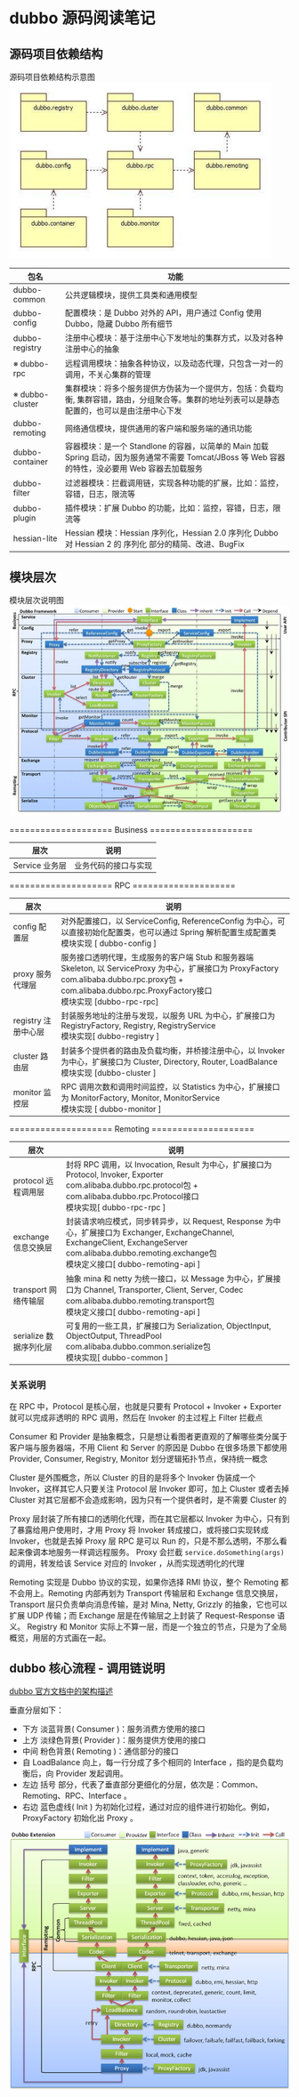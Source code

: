 # dubbo 源码阅读笔记

## 源码项目依赖结构
源码项目依赖结构示意图
<img src="noteimg/dubbo项目分包.png">

| 包名              | 功能                                                                                                |
|-----------------|---------------------------------------------------------------------------------------------------|
| dubbo-common    | 公共逻辑模块，提供工具类和通用模型                                                                                 |
| dubbo-config    | 配置模块：是 Dubbo 对外的 API，用户通过 Config 使用Dubbo，隐藏 Dubbo 所有细节                                            |
| dubbo-registry  | 注册中心模块：基于注册中心下发地址的集群方式，以及对各种注册中心的抽象                                                               |
| ※ dubbo-rpc     | 远程调用模块：抽象各种协议，以及动态代理，只包含一对一的调用，不关心集群的管理                                                           |
| ※ dubbo-cluster | 集群模块：将多个服务提供方伪装为一个提供方，包括：负载均衡, 集群容错，路由，分组聚合等。集群的地址列表可以是静态配置的，也可以是由注册中心下发                          |
| dubbo-remoting  | 网络通信模块，提供通用的客户端和服务端的通讯功能                                                                          |
| dubbo-container | 容器模块：是一个 Standlone 的容器，以简单的 Main 加载 Spring 启动，因为服务通常不需要 Tomcat/JBoss 等 Web 容器的特性，没必要用 Web 容器去加载服务 |
| dubbo-filter    | 过滤器模块：拦截调用链，实现各种功能的扩展，比如：监控，容错，日志，限流等                                                             |
| dubbo-plugin    | 插件模块：扩展 Dubbo 的功能，比如：监控，容错，日志，限流等                                                                 |
| hessian-lite    | Hessian 模块：Hessian 序列化，Hessian 2.0 序列化 Dubbo 对 Hessian 2 的 序列化 部分的精简、改进、BugFix                    |

## 模块层次
模块层次说明图
<img src="noteimg/dubbo模块说明.png">

==================== Business ====================


| 层次          | 说明         |
|-------------|------------|
| Service 业务层 | 业务代码的接口与实现 |

==================== RPC ====================

| 层次             | 说明                                                                                                                                                                               |
|----------------|----------------------------------------------------------------------------------------------------------------------------------------------------------------------------------|
| config 配置层     | 对外配置接口，以 ServiceConfig, ReferenceConfig 为中心，可以直接初始化配置类，也可以通过 Spring 解析配置生成配置类 <br/>  模块实现 [ dubbo-config ]                                                                       |
| proxy 服务代理层    | 服务接口透明代理，生成服务的客户端 Stub 和服务器端 Skeleton, 以 ServiceProxy 为中心，扩展接口为 ProxyFactory <br/>com.alibaba.dubbo.rpc.proxy包 + com.alibaba.dubbo.rpc.ProxyFactory接口 <br/> 模块实现 [dubbo-rpc-rpc] |
| registry 注册中心层 | 封装服务地址的注册与发现，以服务 URL 为中心，扩展接口为 RegistryFactory, Registry, RegistryService <br/> 模块实现[ dubbo-registry ]                                                                           |
| cluster 路由层    | 封装多个提供者的路由及负载均衡，并桥接注册中心，以 Invoker 为中心，扩展接口为 Cluster, Directory, Router, LoadBalance <br/> 模块实现 [dubbo-cluster ]                                                                  |
| monitor 监控层    | RPC 调用次数和调用时间监控，以 Statistics 为中心，扩展接口为 MonitorFactory, Monitor, MonitorService <br/>模块实现 [ dubbo-monitor ]                                                                       |
==================== Remoting ====================

| 层次               | 说明                                                                                                                                                                                                     |
|------------------|--------------------------------------------------------------------------------------------------------------------------------------------------------------------------------------------------------|
| protocol 远程调用层   | 封将 RPC 调用，以 Invocation, Result 为中心，扩展接口为 Protocol, Invoker, Exporter <br/> com.alibaba.dubbo.rpc.protocol包 + com.alibaba.dubbo.rpc.Protocol接口 <br/> 模块实现[ dubbo-rpc-rpc ]                              |
| exchange 信息交换层   | 封装请求响应模式，同步转异步，以 Request, Response 为中心，扩展接口为 Exchanger, ExchangeChannel, ExchangeClient, ExchangeServer <br/> com.alibaba.dubbo.remoting.exchange包 <br/>            模块定义接口[ dubbo-remoting-api ] <br/> |
| transport 网络传输层  | 抽象 mina 和 netty 为统一接口，以 Message 为中心，扩展接口为 Channel, Transporter, Client, Server, Codec<br/>com.alibaba.dubbo.remoting.transport包<br/>模块定义接口[ dubbo-remoting-api ]<br/>                                  |
| serialize 数据序列化层 | 可复用的一些工具，扩展接口为 Serialization, ObjectInput, ObjectOutput, ThreadPool<br/>com.alibaba.dubbo.common.serialize包<br/>模块实现[ dubbo-common ]<br/>                                                              |
### 关系说明

在 RPC 中，Protocol 是核心层，也就是只要有 Protocol + Invoker + Exporter 就可以完成非透明的 RPC 调用，然后在 Invoker 的主过程上 Filter 拦截点

Consumer 和 Provider 是抽象概念，只是想让看图者更直观的了解哪些类分属于客户端与服务器端，不用 Client 和 Server 的原因是 Dubbo 在很多场景下都使用 Provider, Consumer, Registry, Monitor 划分逻辑拓扑节点，保持统一概念

Cluster 是外围概念，所以 Cluster 的目的是将多个 Invoker 伪装成一个 Invoker，这样其它人只要关注 Protocol 层 Invoker 即可，加上 Cluster 或者去掉 Cluster 对其它层都不会造成影响，因为只有一个提供者时，是不需要 Cluster 的


Proxy 层封装了所有接口的透明化代理，而在其它层都以 Invoker 为中心，只有到了暴露给用户使用时，才用 Proxy 将 Invoker 转成接口，或将接口实现转成 Invoker，也就是去掉 Proxy 层 RPC 是可以 Run 的，只是不那么透明，不那么看起来像调本地服务一样调远程服务。 Proxy 会拦截 `service.doSomething(args)` 的调用，转发给该 Service 对应的 Invoker ，从而实现透明化的代理

Remoting 实现是 Dubbo 协议的实现，如果你选择 RMI 协议，整个 Remoting 都不会用上。Remoting 内部再划为 Transport 传输层和 Exchange 信息交换层，Transport 层只负责单向消息传输，是对 Mina, Netty, Grizzly 的抽象，它也可以扩展 UDP 传输；而 Exchange 层是在传输层之上封装了 Request-Response 语义。
Registry 和 Monitor 实际上不算一层，而是一个独立的节点，只是为了全局概览，用层的方式画在一起。

## dubbo 核心流程 - 调用链说明

[dubbo 官方文档中的架构描述](https://cn.dubbo.apache.org/zh-cn/overview/mannual/java-sdk/reference-manual/architecture/code-architecture/ "代码架构")

垂直分层如下：
- 下方 淡蓝背景( Consumer )：服务消费方使用的接口
- 上方 淡绿色背景( Provider )：服务提供方使用的接口
- 中间 粉色背景( Remoting )：通信部分的接口
- 自 LoadBalance 向上，每一行分成了多个相同的 Interface ，指的是负载均衡后，向 Provider 发起调用。
- 左边 括号 部分，代表了垂直部分更细化的分层，依次是：Common、Remoting、RPC、Interface 。
- 右边 蓝色虚线( Init ) 为初始化过程，通过对应的组件进行初始化。例如，ProxyFactory 初始化出 Proxy 。

<img src="noteimg/dubbo调用链.png">
